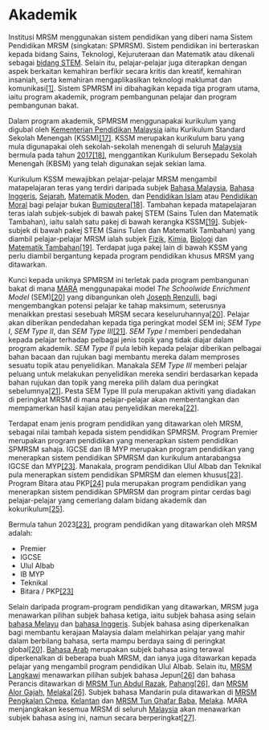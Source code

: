 # Akademik

Institusi MRSM menggunakan sistem pendidikan yang diberi nama Sistem Pendidikan MRSM (singkatan: SPMRSM). Sistem pendidikan ini berteraskan kepada bidang Sains, Teknologi, Kejuruteraan dan Matematik atau dikenali sebagai [bidang STEM](https://ms.wikipedia.org/wiki/Bidang\_STEM). Selain itu, pelajar-pelajar juga diterapkan dengan aspek berkaitan kemahiran berfikir secara kritis dan kreatif, kemahiran insaniah, serta kemahiran mengaplikasikan teknologi maklumat dan komunikasi[\[1\]](https://ms.wikipedia.org/wiki/Maktab\_Rendah\_Sains\_MARA#cite\_note-mara-1). Sistem SPMRSM ini dibahagikan kepada tiga program utama, iaitu program akademik, program pembangunan pelajar dan program pembangunan bakat.

Dalam program akademik, SPMRSM menggunapakai kurikulum yang digubal oleh [Kementerian Pendidikan Malaysia](https://ms.wikipedia.org/wiki/Kementerian\_Pendidikan\_Malaysia) iaitu Kurikulum Standard Sekolah Menengah (KSSM)[\[17\]](https://ms.wikipedia.org/wiki/Maktab\_Rendah\_Sains\_MARA#cite\_note-mrsm-kssm-17). KSSM merupakan kurikulum baru yang mula digunapakai oleh sekolah-sekolah menengah di seluruh [Malaysia](https://ms.wikipedia.org/wiki/Malaysia) bermula pada tahun [2017](https://ms.wikipedia.org/wiki/2017)[\[18\]](https://ms.wikipedia.org/wiki/Maktab\_Rendah\_Sains\_MARA#cite\_note-kssm-18), menggantikan Kurikulum Bersepadu Sekolah Menengah (KBSM) yang telah digunakan sejak sekian lama.

Kurikulum KSSM mewajibkan pelajar-pelajar MRSM mengambil matapelajaran teras yang terdiri daripada subjek [Bahasa Malaysia](https://ms.wikipedia.org/wiki/Bahasa\_Malaysia), [Bahasa Inggeris](https://ms.wikipedia.org/wiki/Bahasa\_Inggeris), [Sejarah](https://ms.wikipedia.org/wiki/Sejarah), [Matematik Moden](https://ms.wikipedia.org/wiki/Matematik), dan [Pendidikan Islam](https://ms.wikipedia.org/wiki/Pengajian\_Islam) atau [Pendidikan Moral](https://ms.wikipedia.org/wiki/Pendidikan\_Moral) bagi pelajar bukan [Bumiputera](https://ms.wikipedia.org/wiki/Bumiputera)[\[18\]](https://ms.wikipedia.org/wiki/Maktab\_Rendah\_Sains\_MARA#cite\_note-kssm-18). Tambahan kepada matapelajaran teras ialah subjek-subjek di bawah pakej STEM (Sains Tulen dan Matematik Tambahan), iaitu salah satu pakej di bawah kerangka KSSM[\[19\]](https://ms.wikipedia.org/wiki/Maktab\_Rendah\_Sains\_MARA#cite\_note-kpm-kssm-19). Subjek-subjek di bawah pakej STEM (Sains Tulen dan Matematik Tambahan) yang diambil pelajar-pelajar MRSM ialah subjek [Fizik](https://ms.wikipedia.org/wiki/Fizik), [Kimia](https://ms.wikipedia.org/wiki/Kimia), [Biologi](https://ms.wikipedia.org/wiki/Biologi) dan [Matematik Tambahan](https://ms.wikipedia.org/wiki/Matematik\_Tambahan)[\[19\]](https://ms.wikipedia.org/wiki/Maktab\_Rendah\_Sains\_MARA#cite\_note-kpm-kssm-19). Terdapat juga pakej lain di bawah KSSM yang perlu diambil bergantung kepada program pendidikan khusus MRSM yang ditawarkan.

Kunci kepada uniknya SPMRSM ini terletak pada program pembangunan bakat di mana [MARA](https://ms.wikipedia.org/wiki/Majlis\_Amanah\_Rakyat) menggunapakai model _The Schoolwide Enrichment Model_ (SEM)[\[20\]](https://ms.wikipedia.org/wiki/Maktab\_Rendah\_Sains\_MARA#cite\_note-mara-sem-20) yang dibangunkan oleh [Joseph Renzulli](https://ms.wikipedia.org/w/index.php?title=Joseph\_Renzulli\&action=edit\&redlink=1), bagi mengembangkan potensi pelajar ke tahap maksimum, seterusnya menaikkan prestasi sesebuah MRSM secara keseluruhannya[\[20\]](https://ms.wikipedia.org/wiki/Maktab\_Rendah\_Sains\_MARA#cite\_note-mara-sem-20). Pelajar akan diberikan pendedahan kepada tiga peringkat model SEM ini; _SEM Type I_, _SEM Type II_, dan _SEM Type III_[\[21\]](https://ms.wikipedia.org/wiki/Maktab\_Rendah\_Sains\_MARA#cite\_note-sem-conf-21). _SEM Type I_ memberi pendedahan kepada pelajar terhadap pelbagai jenis topik yang tidak diajar dalam program akademik. _SEM Type II_ pula lebih kepada pelajar diberikan pelbagai bahan bacaan dan rujukan bagi membantu mereka dalam memproses sesuatu topik atau penyelidikan. Manakala _SEM Type III_ memberi pelajar peluang untuk melakukan penyelidikan mereka sendiri berdasarkan kepada bahan rujukan dan topik yang mereka pilih dalam dua peringkat sebelumnya[\[21\]](https://ms.wikipedia.org/wiki/Maktab\_Rendah\_Sains\_MARA#cite\_note-sem-conf-21). Pesta SEM Type III pula merupakan aktiviti yang diadakan di peringkat MRSM di mana pelajar-pelajar akan membentangkan dan mempamerkan hasil kajian atau penyelidikan mereka[\[22\]](https://ms.wikipedia.org/wiki/Maktab\_Rendah\_Sains\_MARA#cite\_note-langkawi-sem-22).

Terdapat enam jenis program pendidikan yang ditawarkan oleh MRSM, sebagai nilai tambah kepada sistem pendidikan SPMRSM. Program Premier merupakan program pendidikan yang menerapkan sistem pendidikan SPMRSM sahaja. IGCSE dan IB MYP merupakan program pendidikan yang menerapkan sistem pendidikan SPMRSM dan kurikulum antarabangsa IGCSE dan MYP[\[23\]](https://ms.wikipedia.org/wiki/Maktab\_Rendah\_Sains\_MARA#cite\_note-mara-2023-23). Manakala, program pendidikan Ulul Albab dan Teknikal pula menerapkan sistem pendidikan SPMRSM dan elemen khusus[\[23\]](https://ms.wikipedia.org/wiki/Maktab\_Rendah\_Sains\_MARA#cite\_note-mara-2023-23). Program Bitara atau PKP[\[24\]](https://ms.wikipedia.org/wiki/Maktab\_Rendah\_Sains\_MARA#cite\_note-pkp-rename-24) pula merupakan program pendidikan yang menerapkan sistem pendidikan SPMRSM dan program pintar cerdas bagi pelajar-pelajar yang cemerlang dalam bidang akademik dan kokurikulum[\[25\]](https://ms.wikipedia.org/wiki/Maktab\_Rendah\_Sains\_MARA#cite\_note-sinar-gate-25).

Bermula tahun 2023[\[23\]](https://ms.wikipedia.org/wiki/Maktab\_Rendah\_Sains\_MARA#cite\_note-mara-2023-23), program pendidikan yang ditawarkan oleh MRSM adalah:

* Premier
* IGCSE
* Ulul Albab
* IB MYP
* Teknikal
* Bitara / PKP[\[23\]](https://ms.wikipedia.org/wiki/Maktab\_Rendah\_Sains\_MARA#cite\_note-mara-2023-23)

Selain daripada program-program pendidikan yang ditawarkan, MRSM juga menawarkan pilihan subjek bahasa ketiga, iaitu subjek bahasa asing selain [bahasa Melayu](https://ms.wikipedia.org/wiki/Bahasa\_Melayu) dan [bahasa Inggeris](https://ms.wikipedia.org/wiki/Bahasa\_Inggeris). Subjek bahasa asing diperkenalkan bagi membantu kerajaan Malaysia dalam melahirkan pelajar yang mahir dalam berbilang bahasa, serta mampu berdaya saing di peringkat global[\[20\]](https://ms.wikipedia.org/wiki/Maktab\_Rendah\_Sains\_MARA#cite\_note-mara-sem-20). [Bahasa Arab](https://ms.wikipedia.org/wiki/Bahasa\_Arab) merupakan subjek bahasa asing terawal diperkenalkan di beberapa buah MRSM, dan ianya juga ditawarkan kepada pelajar yang mengambil program pendidikan Ulul Albab. Selain itu, [MRSM Langkawi](https://ms.wikipedia.org/wiki/MRSM\_Langkawi) menawarkan pilihan subjek bahasa Jepun[\[26\]](https://ms.wikipedia.org/wiki/Maktab\_Rendah\_Sains\_MARA#cite\_note-mrsm-bahasa-ketiga-26) dan bahasa Perancis ditawarkan di [MRSM Tun Abdul Razak](https://ms.wikipedia.org/wiki/Maktab\_Rendah\_Sains\_MARA\_Tun\_Abdul\_Razak), [Pahang](https://ms.wikipedia.org/wiki/Pahang)[\[26\]](https://ms.wikipedia.org/wiki/Maktab\_Rendah\_Sains\_MARA#cite\_note-mrsm-bahasa-ketiga-26), dan [MRSM Alor Gajah](https://ms.wikipedia.org/wiki/MRSM\_Alor\_Gajah), [Melaka](https://ms.wikipedia.org/wiki/Melaka)[\[26\]](https://ms.wikipedia.org/wiki/Maktab\_Rendah\_Sains\_MARA#cite\_note-mrsm-bahasa-ketiga-26). Subjek bahasa Mandarin pula ditawarkan di [MRSM Pengkalan Chepa](https://ms.wikipedia.org/wiki/MRSM\_Pengkalan\_Chepa), [Kelantan](https://ms.wikipedia.org/wiki/Kelantan) dan [MRSM Tun Ghafar Baba](https://ms.wikipedia.org/wiki/MRSM\_Tun\_Ghafar\_Baba), [Melaka](https://ms.wikipedia.org/wiki/Melaka). MARA menjangkakan kesemua MRSM di seluruh [Malaysia](https://ms.wikipedia.org/wiki/Malaysia) akan menawarkan subjek bahasa asing ini, namun secara berperingkat[\[27\]](https://ms.wikipedia.org/wiki/Maktab\_Rendah\_Sains\_MARA#cite\_note-mrsm-bahasa-ketiga1-27).
